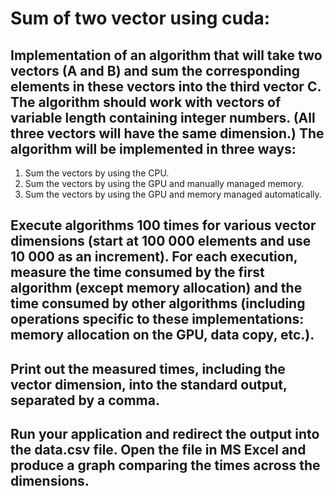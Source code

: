 # Sum of two vector using cuda:
## Implementation of an algorithm that will take two vectors (A and B) and sum the corresponding elements in these vectors into the third vector C. The algorithm should work with vectors of variable length containing integer numbers. (All three vectors will have the same dimension.) The algorithm will be implemented in three ways:
1) Sum the vectors by using the CPU.
2) Sum the vectors by using the GPU and manually managed memory.
3) Sum the vectors by using the GPU and memory managed automatically.

## Execute algorithms 100 times for various vector dimensions (start at 100 000 elements and use 10 000 as an increment). For each execution, measure the time consumed by the first algorithm (except memory allocation) and the time consumed by other algorithms (including operations specific to these implementations: memory allocation on the GPU, data copy, etc.).

## Print out the measured times, including the vector dimension, into the standard output, separated by a comma.

## Run your application and redirect the output into the data.csv file. Open the file in MS Excel and produce a graph comparing the times across the dimensions.
